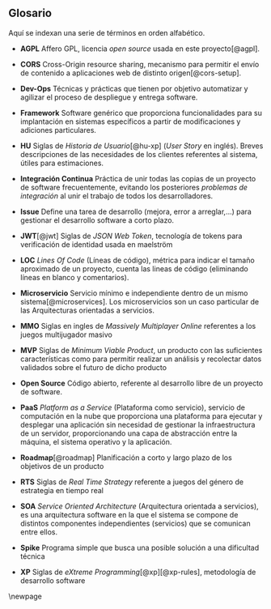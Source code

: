 ## Glosario
Aquí se indexan una serie de términos en orden alfabético.

* **AGPL** Affero GPL, licencia _open source_ usada en este proyecto[@agpl].

* **CORS** Cross-Origin resource sharing, mecanismo para permitir el envío de contenido a aplicaciones web de distinto origen[@cors-setup].

* **Dev-Ops** Técnicas y prácticas que tienen por objetivo automatizar y agilizar el proceso de despliegue y entrega software.

* **Framework** Software genérico que proporciona funcionalidades para su implantación en sistemas específicos a partir de modificaciones y adiciones particulares.

* **HU** Siglas de _Historia de Usuario_[@hu-xp] (_User Story_ en inglés). Breves descripciones de las necesidades de los clientes referentes al sistema, útiles para estimaciones.

* **Integración Continua** Práctica de unir todas las copias de un proyecto de software frecuentemente, evitando los posteriores _problemas de integración_ al unir el trabajo de todos los desarrolladores.

* **Issue** Define una tarea de desarrollo (mejora, error a arreglar,...) para gestionar el desarrollo software a corto plazo.

* **JWT**[@jwt] Siglas de _JSON Web Token_, tecnología de tokens para verificación de identidad usada en maelström

* **LOC** _Lines Of Code_ (Líneas de código), métrica para indicar el tamaño aproximado de un proyecto, cuenta las lineas de código (eliminando líneas en blanco y comentarios).

* **Microservicio** Servicio mínimo e independiente dentro de un mismo sistema[@microservices]. Los microservicios son un caso particular de las Arquitecturas orientadas a servicios.

* **MMO**  Siglas en ingles de _Massively Multiplayer Online_ referentes a los juegos multijugador masivo

* **MVP** Siglas de _Minimum Viable Product_, un producto con las suficientes características como para permitir realizar un análisis y recolectar datos validados sobre el futuro de dicho producto

* **Open Source** Código abierto, referente al desarrollo libre de un proyecto de software.

* **PaaS** _Platform as a Service_ (Plataforma como servicio), servicio de computación en la nube que proporciona una plataforma para ejecutar y desplegar una aplicación sin necesidad de gestionar la infraestructura de un servidor, proporcionando una capa de abstracción entre la máquina, el sistema operativo y la aplicación.

* **Roadmap**[@roadmap] Planificación a corto y largo plazo de los objetivos de un producto

* **RTS** Siglas de _Real Time Strategy_ referente a juegos del género de estrategia en tiempo real

* **SOA** _Service Oriented Architecture_ (Arquitectura orientada a servicios), es una arquitectura software en la que el sistema se compone de distintos componentes independientes (servicios) que se comunican entre ellos.

* **Spike** Programa simple que busca una posible solución a una dificultad técnica

* **XP** Siglas de _eXtreme Programming_[@xp][@xp-rules], metodología de desarrollo software

\newpage
